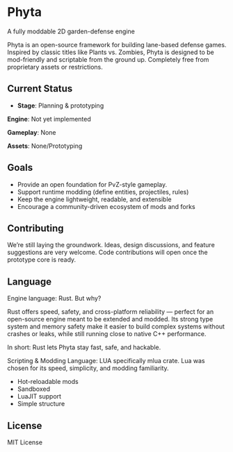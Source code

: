 # Phyta
A fully moddable 2D garden-defense engine

Phyta is an open-source framework for building lane-based defense games. Inspired by classic titles like Plants vs. Zombies, Phyta is designed to be mod-friendly and scriptable from the ground up. Completely free from proprietary assets or restrictions.

## Current Status

- **Stage**: Planning & prototyping

**Engine**: Not yet implemented

**Gameplay**: None

**Assets**: None/Prototyping

## Goals

- Provide an open foundation for PvZ-style gameplay.
- Support runtime modding (define entities, projectiles, rules)
- Keep the engine lightweight, readable, and extensible
- Encourage a community-driven ecosystem of mods and forks

## Contributing

We’re still laying the groundwork.
Ideas, design discussions, and feature suggestions are very welcome.
Code contributions will open once the prototype core is ready.

## Language

Engine language: Rust. But why?

Rust offers speed, safety, and cross-platform reliability — perfect for an open-source engine meant to be extended and modded. Its strong type system and memory safety make it easier to build complex systems without crashes or leaks, while still running close to native C++ performance.

In short: Rust lets Phyta stay fast, safe, and hackable.

Scripting & Modding Language: LUA specifically mlua crate. 
Lua was chosen for its speed, simplicity, and modding familiarity.

- Hot-reloadable mods
- Sandboxed
- LuaJIT support
- Simple structure


## License

MIT License
